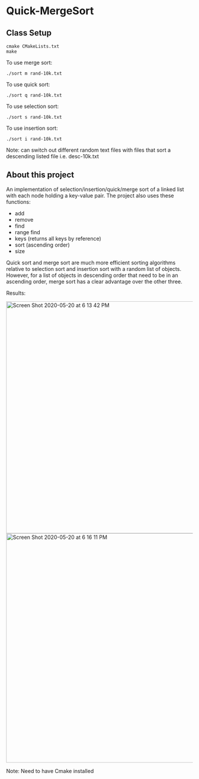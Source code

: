 # Quick-MergeSort


## Class Setup
```
cmake CMakeLists.txt
make
```

To use merge sort:
```
./sort m rand-10k.txt
```
To use quick sort:
```
./sort q rand-10k.txt
```
To use selection sort:
```
./sort s rand-10k.txt
```
To use insertion sort:
```
./sort i rand-10k.txt
```
Note: can switch out different random text files with files that sort a descending listed file i.e. desc-10k.txt 

## About this project
An implementation of selection/insertion/quick/merge sort of a linked list with each node holding a key-value pair.  The project also uses these functions:
- add
- remove
- find
- range find
- keys (returns all keys by reference)
- sort (ascending order)
- size

Quick sort and merge sort are much more efficient sorting algorithms relative to selection sort and insertion sort with a random list of objects. However, for a list of objects in descending order that need to be in an ascending order, merge sort has a clear advantage over the other three.

Results:

<img width="626" alt="Screen Shot 2020-05-20 at 6 13 42 PM" src="https://user-images.githubusercontent.com/56742122/82512687-a672d600-9ac5-11ea-9ed3-a575dec04508.png">
<img width="619" alt="Screen Shot 2020-05-20 at 6 16 11 PM" src="https://user-images.githubusercontent.com/56742122/82512801-fd78ab00-9ac5-11ea-9f53-f856cad637a3.png">





Note: Need to have Cmake installed
